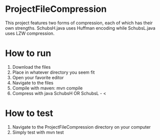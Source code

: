 # ProjectFileCompression

This project features two forms of compression, each of which has their own strengths. SchubsH.java uses Huffman encoding while SchubsL.java uses LZW compression. 

# How to run
1. Download the files
2. Place in whatever directory you seem fit
3. Open your favorite editor
4. Navigate to the files
5. Compile with maven: mvn compile
6. Compress with java SchubsH OR SchubsL - < <filename>
  
# How to test
1. Navigate to the ProjectFileCompression directory on your computer
2. Simply test with mvn test
